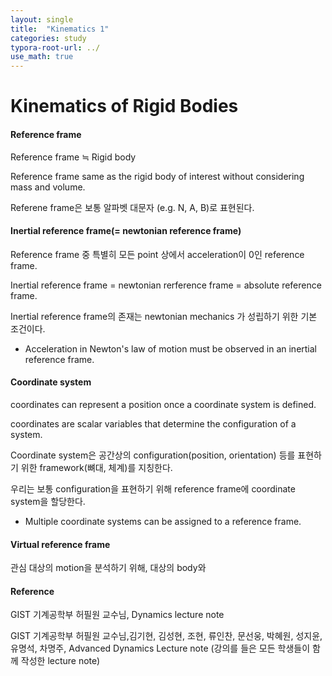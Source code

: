 ```yaml
---
layout: single
title:  "Kinematics 1"
categories: study
typora-root-url: ../
use_math: true
---
```


# Kinematics of Rigid Bodies

#### Reference frame

Reference frame $\fallingdotseq$ Rigid body

Reference frame same as the rigid body of interest without considering mass and volume.

Referene frame은 보통 알파벳 대문자 (e.g. N, A, B)로 표현된다.



#### Inertial reference frame(= newtonian reference frame)

Reference frame 중 특별히 모든 point 상에서 acceleration이 0인 reference frame.

Inertial reference frame = newtonian rerference frame = absolute reference frame.

Inertial reference frame의 존재는 newtonian mechanics 가 성립하기 위한 기본 조건이다.

- Acceleration in Newton's law of motion must be observed in an inertial reference frame.



#### Coordinate system

coordinates can represent a position once a coordinate system is defined.

coordinates are scalar variables that determine the configuration of a system.

Coordinate system은 공간상의 configuration(position, orientation) 등를 표현하기 위한 framework(뼈대, 체계)를 지칭한다.

우리는 보통 configuration을 표현하기 위해 reference frame에 coordinate system을 할당한다.

- Multiple coordinate systems can be assigned to a reference frame.



#### Virtual reference frame

관심 대상의 motion을 분석하기 위해, 대상의 body와 



#### Reference

GIST 기계공학부 허필원 교수님, Dynamics lecture note

GIST 기계공학부 허필원 교수님,김기현, 김성현, 조현, 류인찬, 문선웅, 박혜원, 성지윤, 유명석, 차명주, Advanced Dynamics Lecture note (강의를 들은 모든 학생들이 함께 작성한 lecture note)
